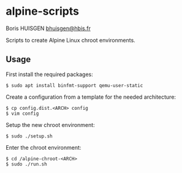 # alpine-scripts

Boris HUISGEN <bhuisgen@hbis.fr>

Scripts to create Alpine Linux chroot environments.

## Usage

First install the required packages:

    $ sudo apt install binfmt-support qemu-user-static 

Create a configuration from a template for the needed architecture:

    $ cp config.dist.<ARCH> config
    $ vim config    

Setup the new chroot environment:

    $ sudo ./setup.sh

Enter the chroot environment:

    $ cd /alpine-chroot-<ARCH>
    $ sudo ./run.sh
